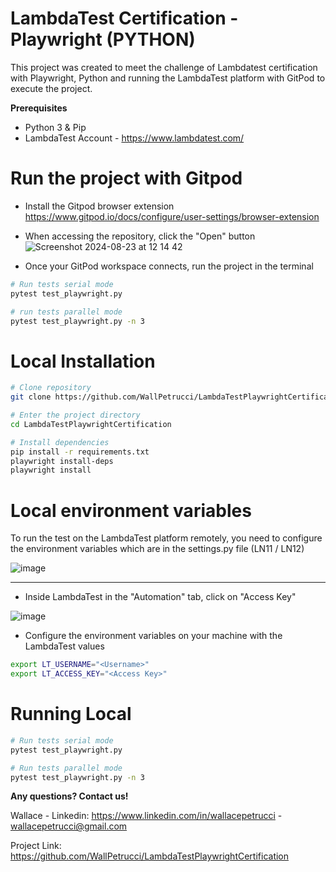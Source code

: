 # LambdaTest Certification - Playwright (PYTHON)

This project was created to meet the challenge of Lambdatest certification with Playwright,
Python and running the LambdaTest platform with GitPod to execute the project.

**Prerequisites**
- Python 3 & Pip
- LambdaTest Account - https://www.lambdatest.com/

# Run the project with Gitpod
- Install the Gitpod browser extension
  https://www.gitpod.io/docs/configure/user-settings/browser-extension

- When accessing the repository, click the "Open" button
![Screenshot 2024-08-23 at 12 14 42](https://github.com/user-attachments/assets/9941ed99-54ed-451b-9f97-0ea3630a20ba)


- Once your GitPod workspace connects, run the project in the terminal
```bash
# Run tests serial mode
pytest test_playwright.py

# run tests parallel mode
pytest test_playwright.py -n 3
```

# Local Installation
```bash
# Clone repository
git clone https://github.com/WallPetrucci/LambdaTestPlaywrightCertification

# Enter the project directory
cd LambdaTestPlaywrightCertification

# Install dependencies
pip install -r requirements.txt
playwright install-deps
playwright install
```

# Local environment variables
To run the test on the LambdaTest platform remotely, you need to configure the environment variables
which are in the settings.py file (LN11 / LN12)

![image](https://github.com/user-attachments/assets/69976eec-8f76-436f-9047-f35e8cc1e441)

-----

- Inside LambdaTest in the "Automation" tab, click on "Access Key"
  
![image](https://github.com/user-attachments/assets/a1347bec-9d24-47e1-a3c5-73030ddd91d5)

- Configure the environment variables on your machine with the LambdaTest values
```bash
export LT_USERNAME="<Username>"
export LT_ACCESS_KEY="<Access Key>"
```

# Running Local
```bash
# Run tests serial mode
pytest test_playwright.py

# Run tests parallel mode
pytest test_playwright.py -n 3
```

**Any questions? Contact us!**

Wallace - Linkedin: https://www.linkedin.com/in/wallacepetrucci - wallacepetrucci@gmail.com

Project Link: https://github.com/WallPetrucci/LambdaTestPlaywrightCertification
